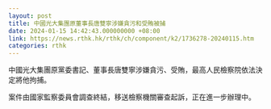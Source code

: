 ```yaml
---
layout: post
title: 中國光大集團原董事長唐雙寧涉嫌貪污和受賄被捕
date: 2024-01-15 14:42:43.000000000 +08:00
link: https://news.rthk.hk/rthk/ch/component/k2/1736278-20240115.htm
categories: rthk
---
```


中國光大集團原黨委書記、董事長唐雙寧涉嫌貪污、受賄，最高人民檢察院依法決定將他拘捕。

案件由國家監察委員會調查終結，移送檢察機關審查起訴，正在進一步辦理中。
